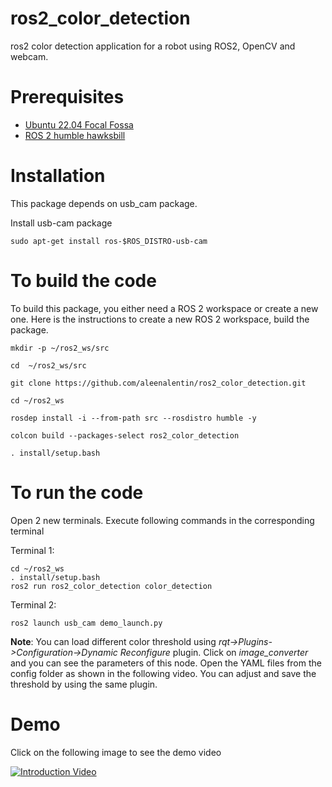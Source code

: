 # ros2_color_detection

ros2 color detection application for a robot using ROS2, OpenCV and webcam.

# Prerequisites

* [Ubuntu 22.04 Focal Fossa](https://releases.ubuntu.com/22.04/)
* [ROS 2 humble hawksbill ](https://docs.ros.org/en/humble/Installation/Ubuntu-Install-Debians.html)


# Installation

This package depends on  usb_cam package.

Install usb-cam package
```
sudo apt-get install ros-$ROS_DISTRO-usb-cam

```
# To build the code

To build this package, you either need a ROS 2 workspace or create a new one. Here is the instructions to create a new ROS 2 workspace, build the package.

```
mkdir -p ~/ros2_ws/src

cd  ~/ros2_ws/src

git clone https://github.com/aleenalentin/ros2_color_detection.git

cd ~/ros2_ws

rosdep install -i --from-path src --rosdistro humble -y

colcon build --packages-select ros2_color_detection

. install/setup.bash
```

# To run the code

Open 2 new terminals. Execute following commands in the corresponding terminal

Terminal 1:
```
cd ~/ros2_ws
. install/setup.bash
ros2 run ros2_color_detection color_detection 

```
Terminal 2:

```
ros2 launch usb_cam demo_launch.py

```

**Note**: You can load different color threshold using *rqt->Plugins->Configuration->Dynamic Reconfigure* plugin. Click on *image_converter* and you can see the parameters of this node.
Open the YAML files from the config folder as shown in the following video. You can adjust and save  the threshold by using the same plugin.


# Demo 

Click on the following image to see the demo video


[![Introduction Video](https://img.youtube.com/vi/ref2wBkOIQE/0.jpg)](https://youtu.be/ref2wBkOIQE)

